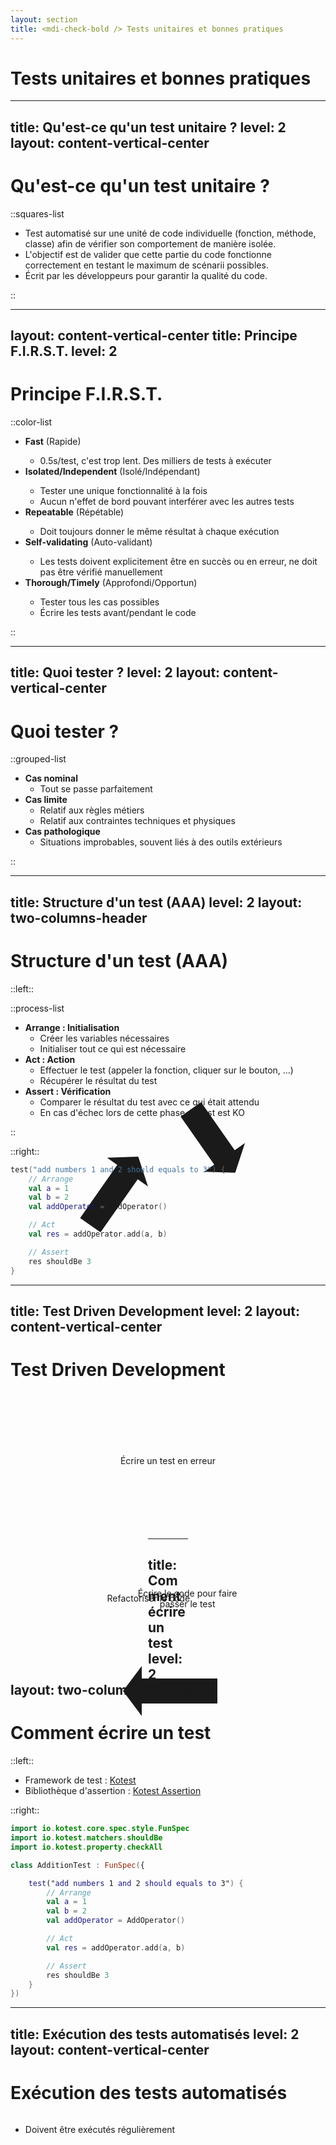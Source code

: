 ```yaml
---
layout: section
title: <mdi-check-bold /> Tests unitaires et bonnes pratiques
---
```


# Tests unitaires et bonnes pratiques

---
title: Qu'est-ce qu'un test unitaire ?
level: 2
layout: content-vertical-center
---

# Qu'est-ce qu'un test unitaire ?

::squares-list

- Test automatisé sur une unité de code individuelle (fonction, méthode, classe) afin de vérifier son comportement de
  manière isolée.
- L'objectif est de valider que cette partie du code fonctionne correctement en testant le maximum de scénarii
  possibles.
- Écrit par les développeurs pour garantir la qualité du code.

::

---
layout: content-vertical-center
title: Principe F.I.R.S.T.
level: 2
---

# Principe F.I.R.S.T.

::color-list

- <mdi-clock-fast /> <span>**Fast** (Rapide)</span>
    - 0.5s/test, c'est trop lent. Des milliers de tests à exécuter
- <mdi-island /> <span>**Isolated/Independent** (Isolé/Indépendant)</span>
    - Tester une unique fonctionnalité à la fois
    - Aucun n'effet de bord pouvant interférer avec les autres tests
- <mdi-repeat /> <span>**Repeatable** (Répétable)</span>
    - Doit toujours donner le même résultat à chaque exécution
- <mdi-bug-check /> <span>**Self-validating** (Auto-validant)</span>
    - Les tests doivent explicitement être en succès ou en erreur, ne doit pas être vérifié manuellement
- <mdi-alarm-check /> <span>**Thorough/Timely** (Approfondi/Opportun)</span>
    - Tester tous les cas possibles
    - Écrire les tests avant/pendant le code

::

<!--
🧪 F – Fast (Rapides)
Les tests doivent s'exécuter très rapidement.

Pourquoi ? Pour qu'ils puissent être lancés souvent, idéalement à chaque modification du code.

Un test unitaire lent est souvent le signe qu'il dépend de composants externes (base de données, réseau...).

🔒 I – Independent / Isolated (Indépendants / Isolés)
Chaque test doit être exécutable seul, dans n'importe quel ordre, sans dépendre des autres.

Cela facilite le débogage et évite les faux positifs.

Un test qui échoue parce qu’un autre a échoué avant est un anti-pattern.

✅ R – Repeatable / Reliable (Répétables / Fiables)
Les tests doivent donner le même résultat à chaque exécution, quelles que soient les circonstances (machine, heure, etc.).

Éviter les tests qui dépendent du hasard, de l'heure système, de la connexion réseau, etc.

Sinon, on parle de tests flakys.

🎯 S – Self-validating (Auto-validants)
Un test doit échouer ou réussir sans intervention humaine.

Il ne doit pas se contenter d'afficher un résultat à lire à la main, mais contenir des assertions claires (assertEqual, assertTrue, etc.).

📦 T – Timely (Écrits au bon moment)
Les tests doivent être écrits au bon moment, idéalement avant ou pendant l’écriture du code (Test-Driven Development, TDD).

Éviter d’écrire les tests après coup, car cela augmente le risque de tordre les tests pour faire passer le code existant.
-->

---
title: Quoi tester ?
level: 2
layout: content-vertical-center
---

# Quoi tester ?

::grouped-list

- **Cas nominal**
    - Tout se passe parfaitement
- **Cas limite**
    - Relatif aux règles métiers
    - Relatif aux contraintes techniques et physiques
- **Cas pathologique**
    - Situations improbables, souvent liés à des outils extérieurs

::

<!--
✅ Cas nominal (ou cas standard)
Définition : C’est le cas classique, attendu, celui où tout se passe bien avec des valeurs typiques.

But : Vérifier que le programme fonctionne dans des conditions normales d'utilisation.

🟡 Cas aux limites (ou cas limite / borderline)
Définition : Ce sont les cas où les valeurs sont à l’extrême des intervalles acceptés, sans être incorrectes.

But : Vérifier que le système gère correctement les bords de validité.

❌ Cas pathologique (ou cas extrême / invalide)
Définition : Ce sont des cas anormaux, erronés, voire non prévus, qui mettent le système à l’épreuve.

But : Tester la résilience du système, sa gestion des erreurs ou comportements inattendus.
Ces cas sont essentiels pour la robustesse de l’application, même s’ils ne sont pas censés arriver "en production".
-->

---
title: Structure d'un test (AAA)
level: 2
layout: two-columns-header
---

# Structure d'un test (AAA)

::left::

::process-list

- **Arrange : Initialisation**
    - Créer les variables nécessaires
    - Initialiser tout ce qui est nécessaire
- **Act : Action**
    - Effectuer le test (appeler la fonction, cliquer sur le bouton, ...)
    - Récupérer le résultat du test
- **Assert : Vérification**
    - Comparer le résultat du test avec ce qui était attendu
    - En cas d'échec lors de cette phase, le test est KO

::

::right::

```kotlin {all|2-5|7-8|10-11|all}
test("add numbers 1 and 2 should equals to 3") {
    // Arrange
    val a = 1
    val b = 2
    val addOperator = AddOperator()

    // Act
    val res = addOperator.add(a, b)

    // Assert
    res shouldBe 3
}
```

<!--
C’est la structure classique des tests unitaires, utilisée dans la plupart des langages de programmation.

🔹 Décomposition :
Arrange : on prépare le contexte, les objets, les entrées.

Act : on exécute l’action qu’on veut tester.

Assert : on vérifie le résultat attendu.

🧠 Objectif :
Clarté et lisibilité du test.

Simple et direct, pragmatique et précis, adapté aux tests unitaires fonctionnels, pour le développeur
-->

---
title: Test Driven Development
level: 2
layout: content-vertical-center
---

# Test Driven Development

<div style="position: relative;">
<div id="error" class="circle">Écrire un test en erreur</div>
<div id="ok" class="circle">Écrire le code pour faire passer le test</div>
<div id="refactor" class="circle">Refactoriser le code</div>
</div>

<div id="error-ok" class="arrow"></div>
<div id="ok-refactor" class="arrow"></div>
<div id="refactor-error" class="arrow"></div>

<style>
.circle {
  @apply text-white font-bold;
  width: 170px;
  height: 170px;
  border-radius: 50%;
  display: flex;
  flex-wrap: wrap;
  align-content: center;
  justify-content: center;
  padding: 25px;
  text-align: center; 
}

#error {
  @apply bg-red-6;
  margin: auto;
}

#ok {
  @apply bg-green-7;
  float: right;
  position: relative;
  bottom: -15%;
  right: 22%;
}

#refactor {
  @apply bg-blue-7;
  float: left;
  position: relative;
  bottom: -15%;
  left: 22%;
}

.arrow {
  --queue-thickness: 20px;
  --head-length: 30px;
  width:100px;
  height:80px;
  display: flex;

  &:before {
    content: "";
    background: currentColor;
    width:100%;
    clip-path: polygon(0 var(--queue-thickness),calc(100% - var(--head-length)) var(--queue-thickness),calc(100% - var(--head-length)) 0,100% 50%,calc(100% - var(--head-length)) 100%,calc(100% - var(--head-length)) calc(100% - var(--queue-thickness)),0 calc(100% - var(--queue-thickness)));
  }
}

#error-ok {
    position: absolute;
    top: 46%;
    left: 51%;
    transform: rotate(55deg);
    z-index: -1;
    width: 124px;

    &:before {
      @apply bg-gradient-linear bg-gradient-from-red-6 bg-gradient-to-green-7 shape-[90deg];
    }
}

#ok-refactor {
    position: absolute;
    top: 68%;
    left: 42.5%;
    transform: rotate(180deg);
    z-index: -1;
    width: 151px;

    &:before {
      @apply bg-gradient-linear bg-gradient-to-blue-7 bg-gradient-from-green-7 shape-[90deg];
    }
}

#refactor-error {
    position: absolute;
    top: 48%;
    right: 52%;
    transform: rotate(-55deg);
    z-index: -1;
    width: 134px;

    &:before {
      @apply bg-gradient-linear bg-gradient-to-red-6 bg-gradient-from-blue-7 shape-[90deg];
    }
}
</style>

<!--
🔴 Red :
Écris un test qui échoue (car la fonctionnalité n’existe pas encore).
👉 Cela force à définir clairement le comportement attendu avant d’écrire le code.

🟢 Green :
Écris le code minimum nécessaire pour faire passer le test.
👉 Même si le code est moche ou naïf, l’objectif est que le test passe.

🔵 Refactor :
Nettoie et améliore le code (et les tests si besoin), sans casser les tests.
👉 Tu assures ainsi une qualité progressive du code avec des tests comme filet de sécurité.

🧠 Objectifs principaux du TDD
Fiabilité : tout comportement est vérifié dès le départ.

Design guidé par l’usage : tu écris le code en partant de son interface (via les tests).

Feedback rapide : tu sais tout de suite si ton code fait ce qu’il doit faire.

Simplicité : tu n’écris que le code nécessaire pour satisfaire les besoins réels.
-->

---
title: Comment écrire un test
level: 2
layout: two-columns-header
---

# Comment écrire un test

::left::

- Framework de test : [Kotest](https://kotest.io/docs/framework/framework.html)
- Bibliothèque d'assertion : [Kotest Assertion](https://kotest.io/docs/assertions/assertions.html)

::right::

```kotlin {all|5-5|7-7|8-17|all}
import io.kotest.core.spec.style.FunSpec
import io.kotest.matchers.shouldBe
import io.kotest.property.checkAll

class AdditionTest : FunSpec({

    test("add numbers 1 and 2 should equals to 3") {
        // Arrange
        val a = 1
        val b = 2
        val addOperator = AddOperator()

        // Act
        val res = addOperator.add(a, b)

        // Assert
        res shouldBe 3
    }
})
```

---
title: Exécution des tests automatisés
level: 2
layout: content-vertical-center
---

# Exécution des tests automatisés

- Doivent être exécutés régulièrement
- Il n'existe pas "d'erreur normale"

- L'IDE permet d'exécuter les tests
- Exécution en ligne de commande en utilisant Gradle `./gradlew test`

![Gradle](/ut/gradle.png){style="height: 30%;position: absolute;right: 10%;bottom:10%"}


---
title: Rapport d'exécution
level: 2
layout: content-vertical-center
---

# Rapport d'exécution

![Gradle Report](/ut/frameworkReport.png){style="height: 50%;position: relative;left: 0;top:5%"}

![IntelliJ Report](/ut/intelliJReport.png){style="height: 35%;position: absolute;right: 8%;bottom:8%"}


---
title: Installation de l'environnement
level: 2
layout: content-vertical-center
---

# Installation de l'environnement

::div

- Installer le Java Development Kit (JDK) 21+ : [SDKMan](https://sdkman.io/install/)
  ou [OpenJDK](https://jdk.java.net/)

![Java](/ut/java.png){style="height: 130px;margin: 0 auto;"}
::

::div

- Installer IntelliJ IDEA : [JetBrains](https://www.jetbrains.com/fr-fr/idea/download/)

![IntelliJ](/ut/intelliJ.png){style="height: 130px;margin: 0 auto;"}
::div


---
title: Création du projet Spring Boot
level: 2
layout: content-vertical-center
---

# Création du projet Spring Boot

- Créer un projet Spring Boot sur [Spring Initializr](https://start.spring.io/)

![Spring Boot](/ut/springBoot.png){style="height: 250px;position: absolute;top: 14%;right: 6%;"}

- Dans `build.gradle.kts`, ajouter les dépendances Kotest

```kotlin {5-6}
dependencies {
    implementation("org.springframework.boot:spring-boot-starter")
    implementation("org.jetbrains.kotlin:kotlin-reflect")
    testImplementation("org.springframework.boot:spring-boot-starter-test")
    testImplementation("io.kotest:kotest-runner-junit5:5.9.1")
    testImplementation("io.kotest:kotest-assertions-core:5.9.1")
}
```

---
title: Structure du projet
level: 2
layout: content-vertical-center
---

# Structure du projet

::tree-file

- <mdi-folder-open /> src
    - <mdi-folder-open /> main
        - <mdi-folder-open /> kotlin
            - <mdi-folder-open /> your
              - <mdi-folder-open /> package
                - <mdi-language-kotlin /> MyFile.kt
        - <mdi-folder-open /> resources
           - <simple-icons-yaml/> application.yml
    - <mdi-folder-open /> test
        - <mdi-folder-open /> kotlin
            - <mdi-folder-open /> your
              - <mdi-folder-open /> package
                - <mdi-language-kotlin /> MyFileTest.kt
- <mdi-git /> .gitignore
- <simple-icons-gradle /> build.gradle.kts

::

---
title: Quelques bases de kotlin (1/3)
level: 2
layout: content-vertical-center
---

# Quelques bases de Kotlin (1/3)

- Plus d'info sur la [documentation officielle](https://kotlinlang.org/docs/home.html)
- Définir une fonction

```kotlin
fun sum(a: Int, b: Int): Int {
    return a + b
}

// Ou
fun sum(a: Int, b: Int) = a + b
```

- Définir une variable

```kotlin
val x: Int = 1 // Variable immutable
val xNullable: Int? = null // Variable nullable
var y: String = "Hello" // Variable mutable
y += " World" // Valeur "Hello World"
```

---
title: Quelques bases de kotlin (2/3)
level: 2
layout: content-vertical-center
---

# Quelques bases de Kotlin (2/3)

- Définir une classe & interface

```kotlin
interface Shape {
    fun area(): Double
}
class Circle(private val radius: Double) : Shape {
    override fun area() = Math.PI * radius * radius
}
data class Rectangle(val length: Double, val height: Double) : Shape {
    override fun area() = length * height
}
```

- Package & import

```kotlin
package your.package
// correspond au chemin src/main/kotlin/your/package

import kotlin.math.PI
```

---
title: Quelques bases de kotlin (3/3)
level: 2
layout: content-vertical-center
---

# Quelques bases de Kotlin (3/3)

- Test et boucle

```kotlin
if (a > b) {
    println("$a is greater than $b")
} else {
    println("$a is smaller than $b")
}

when (a > b) {
    true -> println("$a is greater than $b")
    false -> println("$a is smaller than $b")
}
```

```kotlin
for (x in 1..5) {
    println(x)
}

var index = 0
while (index < 10) {
    println(index)
    index++
}
```

---
title: TP algorithme de César
level: 2
layout: content-vertical-center
---

# TP : algorithme de César

- En TDD, implémenter l'algorithme du chiffrement de César :
    - Entrée : un caractère `char` et un entier `key`
    - Sortie : un caractère "décalé" de la valeur de l'entier
    - Exemple : `cypher('A', 2) = 'C'`
- Quelques règles :
    - Seules les lettres majuscules sont autorisées
    - Lorsqu'on dépasse `'Z'`, on revient à `'A'`
    - Si `key > 26`, on recommence le cycle
    - Si `key < 0`, c'est une erreur

![César](/ut/cesar.png){style="height: 30%;position: absolute;right: 6%;bottom:10%"}

<style>
  h1 + ul {
    height: 100%;
    display: flex;
    flex-direction: column;
    justify-content: space-between;
  }

  p {
    flex: 0 0 !important;
  }
</style>


---
title: TP étapes
level: 2
layout: content-vertical-center
---

# TP : étapes

::brick-list

- Écrire un test qui appelle une méthode cipher pour 'A' et 2
- Écrire le code **MINIMUM** pour que le test passe
- Ajouter un second test pour 'A' et 5
- Modifier le code pour que les 2 tests fonctionnent en implémentant le minimum
- Améliorer le code
- Ajouter un test pour une des règles, modifier le code pour que tous les tests passent, améliorer le code et
  recommencer

::


---
title: Property-based test définitions
level: 2
layout: content-vertical-center
---

# Property-based test : définitions

- Un test classique teste des exemples
- Teste des propriétés toujours valables, aussi appelées invariants
    - Propriétés définies sur un ensemble de données possibles (entier positif, liste de 3 éléments, ...)
    - À chaque exécution du test, de nouvelles valeurs seront testées
- Ne remplace pas les tests basés sur les exemples, mais les complète

---
title: Property-based test exemple de propriétés
level: 2
layout: content-vertical-center
---

# Property-based test : exemple de propriétés

- Cas de l'addition d'entiers :
    - Identité : `x + 0 = x` (0 neutre de l'addition)
    - Associativité : `(x + y) + z = x + (y + z)`
    - Commutativité : `x + y = y + x`

---
title: Property-based test mise en place
level: 2
layout: content-vertical-center
---

# Property-based test : mise en place

- Bibliothèque [Kotest Property-based Testing](https://kotest.io/docs/proptest/property-based-testing.html)

::div{style="display:flex;justify-content:space-between;align-items:center;"}

```kotlin {all|1|2|3-10|all}
test("identity of addition") {
    checkAll<Int> { a ->
        // Arrange
        val op = AddOperator()

        // Act
        val res = op.add(a, 0)

        // Assert
        res shouldBe a
    }
}
```

```kotlin {all|1|2|3-11|all}
test("associativity of addition") {
    checkAll<Int, Int> { a, b ->
        // Arrange
        val op = AddOperator()

        // Act
        val res1 = op.add(a, b)
        val res2 = op.add(b, a)

        // Assert
        res1 shouldBe res2
    }
}
```

```kotlin {all|1|2|3-11|all}
test("commutativity of addition") {
    checkAll<Int, Int, Int> { a, b, c ->
        // Arrange
        val op = AddOperator()

        // Act
        val res1 = op.add(a, op.add(b, c))
        val res2 = op.add(op.add(a, b), c)

        // Assert
        res1 shouldBe res2
    }
}
```

::

<style>
ul {
  flex: 0;
}
</style>

---
title: TP Property-based tests
level: 2
layout: content-vertical-center
---

# TP : Property-based tests

- Ajouter la dépendance

```kotlin {3}
dependencies {
    // ...
    testImplementation("io.kotest:kotest-property:5.9.1")
    // ...
}
```

- Trouver des invariants pour l'algorithme de César et implémenter des property-based tests correspondants
